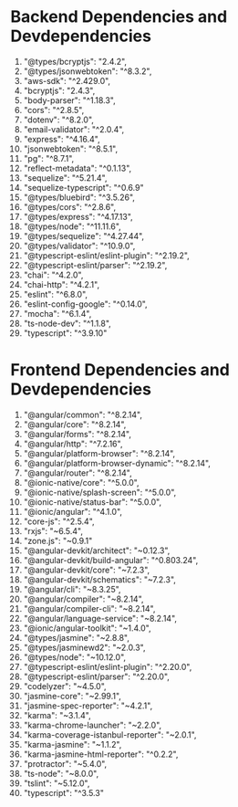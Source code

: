 

# Backend Dependencies and Devdependencies


 1.   "@types/bcryptjs": "2.4.2",
 2.   "@types/jsonwebtoken": "^8.3.2",
 3.   "aws-sdk": "^2.429.0",
 4.   "bcryptjs": "2.4.3",
 5.   "body-parser": "^1.18.3",
 6.   "cors": "^2.8.5",
 7.   "dotenv": "^8.2.0",
 8.   "email-validator": "^2.0.4",
 9.   "express": "^4.16.4",
 10.  "jsonwebtoken": "^8.5.1",
 11.  "pg": "^8.7.1",
 12.  "reflect-metadata": "^0.1.13",
 13.  "sequelize": "^5.21.4",
 14.  "sequelize-typescript": "^0.6.9"
 15.  "@types/bluebird": "^3.5.26",
 16.  "@types/cors": "^2.8.6",
 17.  "@types/express": "^4.17.13",
 18.  "@types/node": "^11.11.6",
 19.  "@types/sequelize": "^4.27.44",
 20.  "@types/validator": "^10.9.0",
 21.  "@typescript-eslint/eslint-plugin": "^2.19.2",
 22.  "@typescript-eslint/parser": "^2.19.2",
 23.  "chai": "^4.2.0",
 24.  "chai-http": "^4.2.1",
 25.  "eslint": "^6.8.0",
 26.  "eslint-config-google": "^0.14.0",
 27.  "mocha": "^6.1.4",
 28.  "ts-node-dev": "^1.1.8",
 29.  "typescript": "^3.9.10"


 # Frontend Dependencies and Devdependencies

1.  "@angular/common": "^8.2.14",
2.  "@angular/core": "^8.2.14",
3.  "@angular/forms": "^8.2.14",
4.  "@angular/http": "^7.2.16",
5.  "@angular/platform-browser": "^8.2.14",
6.  "@angular/platform-browser-dynamic": "^8.2.14",
7.  "@angular/router": "^8.2.14",
8.  "@ionic-native/core": "^5.0.0",
9.  "@ionic-native/splash-screen": "^5.0.0",
10. "@ionic-native/status-bar": "^5.0.0",
11. "@ionic/angular": "^4.1.0",
12. "core-js": "^2.5.4",
13. "rxjs": "~6.5.4",
14. "zone.js": "~0.9.1"
15. "@angular-devkit/architect": "~0.12.3",
16. "@angular-devkit/build-angular": "^0.803.24",
17. "@angular-devkit/core": "~7.2.3",
18. "@angular-devkit/schematics": "~7.2.3",
19. "@angular/cli": "~8.3.25",
20. "@angular/compiler": "~8.2.14",
21. "@angular/compiler-cli": "~8.2.14",
22. "@angular/language-service": "~8.2.14",
23. "@ionic/angular-toolkit": "~1.4.0",
24. "@types/jasmine": "~2.8.8",
25. "@types/jasminewd2": "~2.0.3",
26. "@types/node": "~10.12.0",
27. "@typescript-eslint/eslint-plugin": "^2.20.0",
28. "@typescript-eslint/parser": "^2.20.0",
29. "codelyzer": "~4.5.0",
30. "jasmine-core": "~2.99.1",
31. "jasmine-spec-reporter": "~4.2.1",
32. "karma": "~3.1.4",
33. "karma-chrome-launcher": "~2.2.0",
34. "karma-coverage-istanbul-reporter": "~2.0.1",
35. "karma-jasmine": "~1.1.2",
36. "karma-jasmine-html-reporter": "^0.2.2",
37. "protractor": "~5.4.0",
38. "ts-node": "~8.0.0",
39. "tslint": "~5.12.0",
40. "typescript": "^3.5.3"
